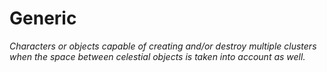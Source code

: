 # Generic
*Characters or objects capable of creating and/or destroy multiple clusters when the space between celestial objects is taken into account as well.*